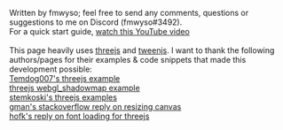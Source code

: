 Written by fmwyso; feel free to send any comments, questions or suggestions to me on Discord (fmwyso#3492).
<br />
For a quick start guide, <a href="https://www.youtube.com/watch?v=eabQi0bLK0M">watch this YouTube video</a>
<br /><br />
This page heavily uses <a href="https://threejs.org/">threejs</a> and <a href="https://createjs.com/tweenjs">tweenjs</a>. 
I want to thank the following authors/pages for their examples & code snippets that made this development possible:
<br />
<a href="https://threejs.org/examples/?q=bloom#webgl_postprocessing_unreal_bloom_selective">Temdog007's threejs example</a>
<br />
<a href="https://threejs.org/examples/webgl_shadowmap.html">threejs webgl_shadowmap example</a>
<br />
<a href="http://stemkoski.github.io/Three.js/index.html">stemkoski's threejs examples</a>
<br />
<a href="https://stackoverflow.com/questions/29884485/threejs-canvas-size-based-on-container">gman's stackoverflow reply on resizing canvas</a>
<br />
<a href="https://discourse.threejs.org/t/load-font-into-global-variable-efficiency/31608/2">hofk's reply on font loading for threejs</a>
